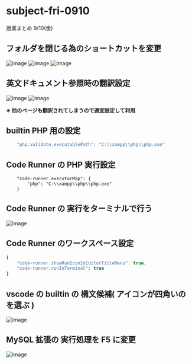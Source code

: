 # subject-fri-0910
授業まとめ 9/10(金)

## フォルダを閉じる為のショートカットを変更
![image](https://user-images.githubusercontent.com/1501327/132780883-7c48e6d6-d44a-467a-9270-fc4bda01424b.png)
![image](https://user-images.githubusercontent.com/1501327/132781013-6c080931-a2a4-4390-9eb6-edeac4392ddb.png)
![image](https://user-images.githubusercontent.com/1501327/132781145-79e9f4ea-1499-4b52-95a9-2855badbd58e.png)

## 英文ドキュメント参照時の翻訳設定
![image](https://user-images.githubusercontent.com/1501327/132781854-0dedff30-2102-4c33-b719-ebd9dac44914.png)
![image](https://user-images.githubusercontent.com/1501327/132781953-2d392326-539e-46bc-be32-4593ebbc5d94.png)

**※ 他のページも翻訳されてしまうので適宜設定して利用**

## builtin PHP 用の設定
```javascript
    "php.validate.executablePath": "C:\\xampp\\php\\php.exe"
```

## Code Runner の PHP 実行設定
```
    "code-runner.executorMap": {
        "php": "C:\\xampp\\php\\php.exe"
    }
```

## Code Runner の 実行をターミナルで行う
![image](https://user-images.githubusercontent.com/1501327/132783919-19568ae6-d5da-4de2-9363-8fa4348d52a0.png)

## Code Runner のワークスペース設定
```javascript
{
    "code-runner.showRunIconInEditorTitleMenu": true,
    "code-runner.runInTerminal": true
}
```

## vscode の builtin の 構文候補( アイコンが四角いのを選ぶ )
![image](https://user-images.githubusercontent.com/1501327/132785552-dc4ed76f-ec5d-401f-90ec-ccd0ef4c5124.png)

## MySQL 拡張の 実行処理を F5 に変更
![image](https://user-images.githubusercontent.com/1501327/132788074-7e9a2be3-a728-4159-af71-6261bbca17b8.png)

